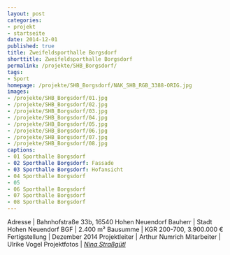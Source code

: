 ```yaml
---
layout: post
categories:
- projekt
- startseite
date: 2014-12-01
published: true
title: Zweifeldsporthalle Borgsdorf
shorttitle: Zweifeldsporthalle Borgsdorf
permalink: /projekte/SHB_Borgsdorf/
tags: 
- Sport
homepage: /projekte/SHB_Borgsdorf/NAK_SHB_RGB_3388-ORIG.jpg
images:
- /projekte/SHB_Borgsdorf/01.jpg
- /projekte/SHB_Borgsdorf/02.jpg
- /projekte/SHB_Borgsdorf/03.jpg
- /projekte/SHB_Borgsdorf/04.jpg
- /projekte/SHB_Borgsdorf/05.jpg
- /projekte/SHB_Borgsdorf/06.jpg
- /projekte/SHB_Borgsdorf/07.jpg
- /projekte/SHB_Borgsdorf/08.jpg
captions:
- 01 Sporthalle Borgsdorf
- 02 Sporthalle Borgsdorf: Fassade
- 03 Sporthalle Borgsdorf: Hofansicht
- 04 Sporthalle Borgsdorf
- 05 
- 06 Sporthalle Borgsdorf
- 07 Sporthalle Borgsdorf
- 08 Sporthalle Borgsdorf
---
```

Adresse			|	Bahnhofstraße 33b, 16540 Hohen Neuendorf 
Bauherr			|	Stadt Hohen Neuendorf
BGF				|	2.400 m²
Bausumme		|	KGR 200-700, 3.900.000 € 
Fertigstellung	|	Dezember 2014
Projektleiter	|	Arthur Numrich
Mitarbeiter		|	Ulrike Vogel 
Projektfotos	|	[_Nina Straßgütl_](http://www.ninastrg.de) 
